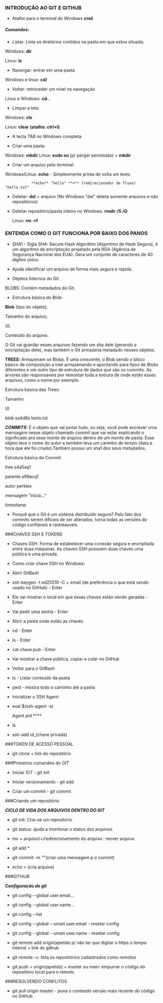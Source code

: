### INTRODUÇÃO AO GIT E GITHUB

 - Atalho para o terminal do Windows **cmd**

##### Comandos:

 - Listar: Lista os diretórios contidos na pasta em que estou situada;

 Windows: **dir** 

 Linux: **ls**

 - Navergar: entrar em uma pasta

 Windows e linux: **cd/**

 - Voltar: retroceder um nível na navegação

 Linux e Windows: **cd..** 

 - Limpar a tela:

 Windows: **cls**

 Linux: **clear** **(atalho: ctrl+l)**

 - A tecla TAB no Windows completa 
 
 - Criar uma pasta:

 Windows: **mkdir**
 Linux: **sudo su** (p/ pergar permissão) + **mkdir**

 - Criar um arquivo pelo terminal:

 Windows/Linux: **echo** - Simplesmente printa de volta um texto

                **echo** "hello" **>** (redirecionador de fluxo) "hello.txt" 

 - Deletar: **del** + arquivo (No Windows "del" deleta somente arquivos e não repositórios)

 - Deletar repositório/pasta inteiro no Windows: **rmdir** **/S** **/Q**

   Linux: **rm** **-rf**


### ENTENDA COMO O GIT FUNCIONA POR BAIXO DOS PANOS

 - SHA1 - Sigla SHA: Secure Hash Algorithm (Algoritmo de Hash Seguro), é um algoritmo de encriptação projetado
 pela NSA (Agência de Segurança Nacional dos EUA). Gera um conjunto de caracteres de 40 dígitos único.

 - Ajuda identificar um arquivo de forma mais segura e rápida. 


 - Objetos Internos do Git

 BLOBS: Contém metadados do Git. 

 - Estrutura básica do Blob:

 **Blob** (tipo do objeto);

 Tamanho do arquivo;

 \0;

 Conteúdo do arquivo.

 O Git vai guardar esses arquivos fazendo um sha dele (gerando a encripitação dele),
 mas também o Git armazena metadado nesses objetos.

 **TREES:** Armazenam os Blobs. É uma crescente, o Blob sendo o bloco básico de composição a tree armazenando e 
 apontando para tipos de Blobs diferentes e um outro tipo de estrutura de dados que são os commits.
 As árvores são responsáveis por remontar toda a estrura de onde estão esses arquivos, como o 
 nome por exemplo.  

 Estrutura básica das Trees:

 Tamanho

 \0

 blob      sa4d8s       texto.txt

 ***COMMITS:*** É o objeto que vai juntar tudo, ou seja, você pode escrever uma mensagem nesse objeto chamado commit
 que vai estar explicando o significado pra esse monte de arquivo dentro de um monte de pasta. Esse objeto leva o 
 nome do autor e também leva um carimbo de tempo (data e hora que ele foi criado).Também possui um sha1 dos seus metadados.

 Estrutura básica do Commit

 tree     s4a5sq1

 parente  a98acq1

 autor    perkles

 mensagem "inicia..."

 timestamp

 - Porquê que o Git é um sistema distribuído seguro? Pelo fato dos commits serem difíceis de ser alterados, torna todas 
 as versões do código confiáveis e rastreásveis.

###CHAVES SSH E TOKENS

 - Chaves SSH: Forma de estabelecer uma conexão segura e encripitada entre duas máquinas. As chaves SSH possuem duas chaves
 uma pública e uma privada.

 - Como criar chave SSH no Windows:

 - Abrir GitBash

 - ssh-keygen -t ed25519 -C + email (de preferência o que está sendo usado no GitHub) - Enter

 - Ele vai mostrar o local em que essas chaves estão sendo geradas - Enter

 - Vai pedir uma senha - Enter

 - Abrir a pasta onde estão as chaves 

 - cd - Enter

 - ls - Enter

 - cat chave.pub - Enter

 - Vai mostrar a chave pública, copiar e colar no GitHub

 - Voltar para o GitBash

 - ls - Listar conteúdo da pasta

 - pwd - mostra todo o caminho até a pasta

 - Inicializar o SSH Agent:

 - eval $(ssh-agent -s)

   Agent pid ****

 - ls

 - ssh-add id_(chave privada)


###TOKEN DE ACESSO PESSOAL

 - git clone + link do repositório




###Primeiros comandos do GIT

 - Iniciar GIT - git init

 - Iniciar versionamento - git add

 - Criar um commit - git commit



###Criando um repositório

***CICLO DE VIDA DOS ARQUIVOS DENTRO DO GIT***

 - git init: Cria-se um repositório

 - git status: ajuda a monitorar o status dos arquivos

 - mv + arquivo/+/redirecionamento do arquivo : mover arquivo

 - git add *

 - git commit -m ""(criar uma mensagem p o commit)

 - echo > (cria arquivo)


###GITHUB



***Configuração do git***

 - git config --global user.email...

 - git config --global user.name...

 - git config --list

 - git config --global --unset user.email - resetar config

 - git config --global --unset user.name - resetar config

 - git remote add origin(apelido p/ não ter que digitar o https o tempo inteiro) + link do github

 - git remote -v: lista os repositórios cadastrados como remotos

 - git push + origin(apelido) + master ou main: empurrar o código do repositório local para o remoto



###RESOLVENDO CONFLITOS


 - git pull origin master - puxa o conteúdo versão mais recente do código no GitHub



##